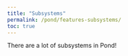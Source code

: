 ```yaml
---
title: "Subsystems"
permalink: /pond/features-subsystems/
toc: true
---
```

There are a lot of subsystems in Pond!
